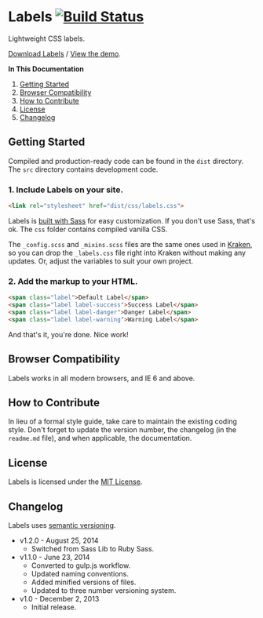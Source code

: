 # Labels [![Build Status](https://travis-ci.org/cferdinandi/labels.svg)](https://travis-ci.org/cferdinandi/labels)
Lightweight CSS labels.

[Download Labels](https://github.com/cferdinandi/labels/archive/master.zip) / [View the demo](http://cferdinandi.github.io/labels/).

**In This Documentation**

1. [Getting Started](#getting-started)
2. [Browser Compatibility](#browser-compatibility)
3. [How to Contribute](#how-to-contribute)
4. [License](#license)
5. [Changelog](#changelog)



## Getting Started

Compiled and production-ready code can be found in the `dist` directory. The `src` directory contains development code.

### 1. Include Labels on your site.

```html
<link rel="stylesheet" href="dist/css/labels.css">
```

Labels is [built with Sass](http://sass-lang.com/) for easy customization. If you don't use Sass, that's ok. The `css` folder contains compiled vanilla CSS.

The `_config.scss` and `_mixins.scss` files are the same ones used in [Kraken](http://cferdinandi.github.io/kraken/), so you can drop the `_labels.css` file right into Kraken without making any updates. Or, adjust the variables to suit your own project.

### 2. Add the markup to your HTML.

```html
<span class="label">Default Label</span>
<span class="label label-success">Success Label</span>
<span class="label label-danger">Danger Label</span>
<span class="label label-warning">Warning Label</span>
```

And that's it, you're done. Nice work!



## Browser Compatibility

Labels works in all modern browsers, and IE 6 and above.



## How to Contribute

In lieu of a formal style guide, take care to maintain the existing coding style. Don't forget to update the version number, the changelog (in the `readme.md` file), and when applicable, the documentation.



## License

Labels is licensed under the [MIT License](http://gomakethings.com/mit/).



## Changelog

Labels uses [semantic versioning](http://semver.org/).

* v1.2.0 - August 25, 2014
	* Switched from Sass Lib to Ruby Sass.
* v1.1.0 - June 23, 2014
	* Converted to gulp.js workflow.
	* Updated naming conventions.
	* Added minified versions of files.
	* Updated to three number versioning system.
* v1.0 - December 2, 2013
	* Initial release.